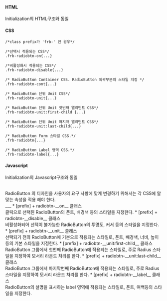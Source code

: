 #### HTML

Initialization의 HTML구조와 동일


#### CSS

	/*class prefix가 'frb-' 인 경우*/

	/*선택시 적용되는 CSS*/
	.frb-radiobtn-on{...}

	/*비활성화시 적용되는 CSS*/
	.frb-radiobtn-disable{...}

	/* RadioButton Container CSS. RadioButton 외곽부분의 스타일 지정 */
	.frb-radiobtn-cont{...}

	/* RadioButton 단위 Unit CSS*/
	.frb-radiobtn-unit{...}

	/* RadioButton 단위 Unit 첫번째 엘리먼트 CSS*/
	.frb-radiobtn-unit:first-child {...}

	/* RadioButton 단위 Unit 마지막 엘리먼트 CSS*/
	.frb-radiobtn-unit:last-child{...}

	/* RadioButton Form 스타일 CSS.*/
	.frb-radiobtn{...}

	/* RadioButton Label 영역 CSS.*/
	.frb-radiobtn-label{...}								


#### Javascript

Initialization의 Javascript구조와 동일

<br> 
RadioButton 의 디자인을 사용자의 요구 사항에 맞게 변경하기 위해서는 각 CSS에 알맞는 속성을 적용 해야 한다.
<br> 
___
* [prefix] + radiobtn-__on__ 클래스<br />
클릭으로 선택된 RadioButton의 폰트, 배경색 등의 스타일을 지정한다.
* [prefix] + radiobtn-__disable__ 클래스<br />
비활성화되어 선택이 불가능한 RadioButton의 투명도, 커서 등의 스타일을 지정한다.
* [prefix] + radiobtn-__unit__ 클래스<br />
선택되기 전의 RadioButton에 기본으로 적용되는 스타일로, 폰트, 배경색, 너비, 높이등의 기본 스타일을 지정한다.
* [prefix] + radiobtn-__unit:first-child__ 클래스<br />
RadioButton 그룹에서 첫번째 RadioButton에 적용되는 스타일로, 주로 Radius 스타일을 지정하여 모서리 라운드 처리를 한다.
* [prefix] + radiobtn-__unit:last-child__ 클래스<br />
RadioButton 그룹에서 마지막번째 RadioButton에 적용되는 스타일로, 주로 Radius 스타일을 지정하여 모서리 라운드 처리를 한다.
* [prefix] + radiobtn-__label__ 클래스<br />
RadioButton의 설명을 표시하는 label 영역에 적용되는 스타일로, 폰트, 여백등의 스타일을 지정한다.